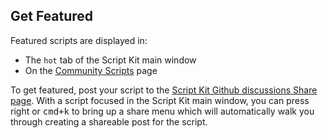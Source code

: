 <meta sectionIndex="1">
<meta url="https://github.com/johnlindquist/kit/discussions/803">
<meta id="D_kwDOEu7MBc4AP9TZ">
<meta title="Share Scripts">
<meta section="Essentials">
<meta i="7">    
<meta path="docs/share-scripts">

## Get Featured

Featured scripts are displayed in:

- The `hot` tab of the Script Kit main window
- On the [Community Scripts](https://www.scriptkit.com/scripts) page

To get featured, post your script to the [Script Kit Github discussions Share page](https://github.com/johnlindquist/kit/discussions/categories/share). With a script focused in the Script Kit main window, you can press right or <kbd>cmd+k</kbd> to bring up a share menu which will automatically walk you through creating a shareable post for the script.
